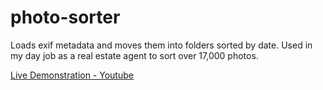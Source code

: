 # photo-sorter
Loads exif metadata and moves them into folders sorted by date. Used in my day job as a real estate agent to sort over 17,000 photos.

[Live Demonstration - Youtube](https://www.youtube.com/watch?v=Kp6anmeADoE)

